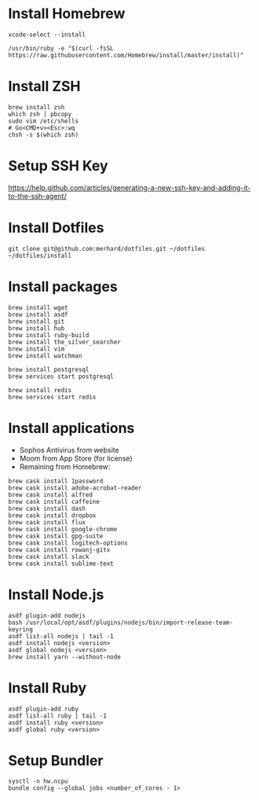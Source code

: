 # Install Homebrew
```shell
xcode-select --install

/usr/bin/ruby -e "$(curl -fsSL https://raw.githubusercontent.com/Homebrew/install/master/install)"
```

# Install ZSH
```shell
brew install zsh
which zsh | pbcopy
sudo vim /etc/shells
# Go<CMD+v><Esc>:wq
chsh -s $(which zsh)
```

# Setup SSH Key
https://help.github.com/articles/generating-a-new-ssh-key-and-adding-it-to-the-ssh-agent/

# Install Dotfiles
```shell
git clone git@github.com:merhard/dotfiles.git ~/dotfiles
~/dotfiles/install
```

# Install packages
```shell
brew install wget
brew install asdf
brew install git
brew install hub
brew install ruby-build
brew install the_silver_searcher
brew install vim
brew install watchman

brew install postgresql
brew services start postgresql

brew install redis
brew services start redis
```

# Install applications
- Sophos Antivirus from website
- Moom from App Store (for license)
- Remaining from Homebrew:
```shell
brew cask install 1password
brew cask install adobe-acrobat-reader
brew cask install alfred
brew cask install caffeine
brew cask install dash
brew cask install dropbox
brew cask install flux
brew cask install google-chrome
brew cask install gpg-suite
brew cask install logitech-options
brew cask install rowanj-gitx
brew cask install slack
brew cask install sublime-text
```

# Install Node.js
```shell
asdf plugin-add nodejs
bash /usr/local/opt/asdf/plugins/nodejs/bin/import-release-team-keyring
asdf list-all nodejs | tail -1
asdf install nodejs <version>
asdf global nodejs <version>
brew install yarn --without-node
```

# Install Ruby
```shell
asdf plugin-add ruby
asdf list-all ruby | tail -1
asdf install ruby <version>
asdf global ruby <version>
```

# Setup Bundler
```shell
sysctl -n hw.ncpu
bundle config --global jobs <number_of_cores - 1>
```
